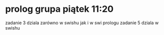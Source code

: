 # prolog grupa piątek 11:20
zadanie 3 dziala zarówno w swishu jak i w swi prologu
zadanie 5 dziala w swishu

